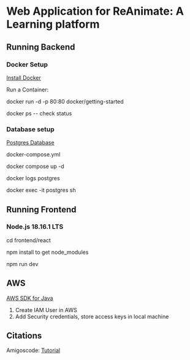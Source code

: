 # Web Application for ReAnimate: A Learning platform

## Running Backend

### Docker Setup

[Install Docker](https://www.docker.com/) <br>

Run a Container:

docker run -d -p 80:80 docker/getting-started

docker ps -- check status

### Database setup

[Postgres Database](https://www.postgresql.org/)

docker-compose.yml

docker compose up -d

docker logs postgres 

docker exec -it postgres sh

## Running Frontend

### Node.js 18.16.1 LTS

cd frontend/react

npm install to get node_modules

npm run dev

## AWS

[AWS SDK for Java](https://docs.aws.amazon.com/sdk-for-java/)

1. Create IAM User in AWS
2. Add Security credentials, store access keys in local machine

## Citations

Amigoscode: [Tutorial](https://youtu.be/9i1gQ7w2V24)


